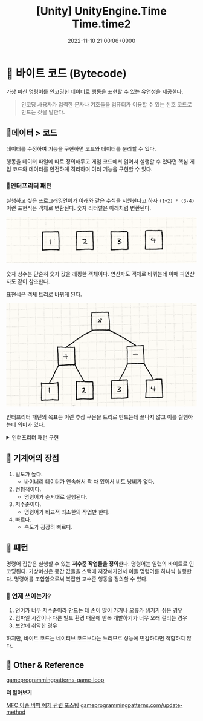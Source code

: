 ﻿---
title: "[Unity] UnityEngine.Time Time.time2"
date: 2022-11-10 21:00:06+0900
categories: [Unity,UnityEngine]
tags: [time,timeclass]
---

# **👀 바이트 코드 (Bytecode)**
    
가상 머신 명령어를 인코딩한 데이터로 행동을 표현할 수 있는 유연성을 제공한다.

> 인코딩 
사용자가 입력한 문자나 기호들을 컴퓨터가 이용할 수 있는 신호 코드로 만드는 것을 말한다.

## 📄데이터 > 코드

데이터를 수정하여 기능을 구현하면 코드와 데이터를 분리할 수 있다.

행동을 데이터 파일에 따로 정의해두고 게임 코드에서 읽어서 실행할 수 있다면 핵심 게임 코드와 데이터를 안전하게 격리하며 여러 기능을 구현할 수 있다.

### 🧩인터프리터 패턴
실행하고 싶은 프로그래밍언어가 아래와 같은 수식을 지원한다고 하자
`(1+2) * (3-4)`
이런 표현식은 객체로 변환된다. 숫자 리터럴은 아래처럼 변환된다.

![img-bytecodeNumbers](/assets/img/post/programmingPattern/bytecodeNumbers.png)

숫자 상수는 단순히 숫자 값을 래핑한 객체이다. 연산자도 객체로 바뀌는데 이때 피연산자도 같이 참조한다.

표현식은 객체 트리로 바뀌게 된다.

![img-bytecodeNumbers](/assets/img/post/programmingPattern/bytecodeAst.png)

인터프리터 패턴의 목표는 이런 추상 구문을 트리로 만드는데 끝나지 않고 이를 실행하는데 의미가 있다.

<details>  <summary>인터프리터 패턴 구현</summary>  <div markdown="1"> 

표현식 혹은 하위표현식 객체로 트리를 만든 뒤에, 진짜 객체지향 방식으로 표현식이 자기 자신을 평가하게 한다.

```cpp
class Expression
{
public:
  virtual ~Expression() {}
  virtual double evaluate() = 0;
};
```
언어 문법에서  지원하는 모든 표현식 마다 위의 Expression를 상속 받는 클래스를 정의하면 된다.

### 🚩 산술 연산자 예시

```cpp
class NumberExpression : public Expression
{
public:
  NumberExpression(double value)
  : value_(value)
  {}
  //산술연산자는 값 평가를 진행한다.
  virtual double evaluate()
  {
    return value_;
  }

private:
  double value_;
};
```
표현식은 자기를 평가하기 전에 먼저 포함된 하위표현식을 재귀적으로 평가한다.

```cpp
class AdditionExpression : public Expression
{
public:
  AdditionExpression(Expression* left, Expression* right)
  : left_(left),
    right_(right)
  {}

  virtual double evaluate()
  {
    // 피연산자를 실행한다
    double left = left_->evaluate();
    double right = right_->evaluate();

    // 피연산자를 더한다.
    return left + right;
  }

private:
  Expression* left_;
  Expression* right_;
};
```
하지만 작은 객체로 이뤄진 복잡한 프랙탈 트리 모양이 되어 아래와 같은 단점들이 존재한다.

- 로딩되며 작은 객체들이 많이 생성되고 연결된다.
- 객체와 객체를 잇는 포인터가 많은 메모리를 소모한다. 
- 포인터를 따라 하위표현식에 접근해야하므로 데이터 캐시에 치명적이며 가상 메서드를 호출해 명령어 캐시에도 치명적이다.

따라서, 너무 느리며 메모리가 많이 쓰이므로 언어에서 인터프리터패턴은 잘 사용되지 않는다.

</div>  </details>

## 👾 기계어의 장점
1. 밀도가 높다.
	- 바이너리 데이터가 연속해서 꽉 차 있어서 비트 낭비가 없다.
2. 선형적이다.
	- 명령어가 순서대로 실행된다.
3. 저수준이다.
	- 명령어가 비교적 최소한의 작업만 한다.
5. 빠르다.
    - 속도가 굉장히 빠르다.
    
## 🔗 패턴

명령어 집합은 실행할 수 있는 **저수준 작업들을 정의**한다. 명령어는 일련의 바이트로 인코딩된다. 가상머신은 중간 값들을 스택에 저장해가면서 이들 명령어를 하나씩 실행한다. 명령어를 조합함으로써 복잡한 고수준 행동을 정의할 수 있다.

### 🤔 언제 쓰이는가?
1. 언어가 너무 저수준이라 만드는 데 손이 많이 가거나 오류가 생기기 쉬운 경우
2. 컴파일 시간이나 다른 빌드 환경 때문에 반복 개발하기가 너무 오래 걸리는 경우
3. 보안에 취약한 경우

하지만, 바이트 코드는 네이티브 코드보다는 느리므로 성능에 민감하다면 적합하지 않다.

## 📌 Other & Reference

[gameprogrammingpatterns-game-loop](https://gameprogrammingpatterns.com/bytecode.html)

**더 알아보기**

[MFC 이중 버퍼 예제 관련 포스팅](https://adnoctum.tistory.com/149)
[gameprogrammingpatterns.com/update-method](https://gameprogrammingpatterns.com/update-method.html)

